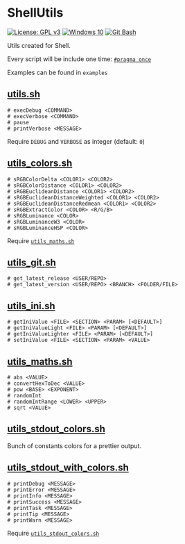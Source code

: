 # ShellUtils

[![License: GPL v3](https://img.shields.io/badge/License-GPLv3-blue.svg?logo=gnu)](https://www.gnu.org/licenses/gpl-3.0)
[![Windows 10](https://img.shields.io/badge/Windows-10-blue?logo=Windows)](https://www.microsoft.com/)
[![Git Bash](https://img.shields.io/badge/Git%20Bash-git--bash.exe-orange?logo=GitHub)](https://desktop.github.com/)

Utils created for Shell.

Every script will be include one time: [`#pragma once`](https://stackoverflow.com/a/58510109/7295428)

Examples can be found in `examples`

## [utils.sh](./utils/utils.sh)

```shell
# execDebug <COMMAND>
# execVerbose <COMMAND>
# pause
# printVerbose <MESSAGE>
```

Require `DEBUG` and `VERBOSE` as integer (default: `0`)

## [utils_colors.sh](./utils/utils_colors.sh)

```shell
# sRGBColorDelta <COLOR1> <COLOR2>
# sRGBColorDistance <COLOR1> <COLOR2>
# sRGBEuclideanDistance <COLOR1> <COLOR2>
# sRGBEuclideanDistanceWeighted <COLOR1> <COLOR2>
# sRGBEuclideanDistanceRedmean <COLOR1> <COLOR2>
# sRGBExtractColor <COLOR> <R/G/B>
# sRGBLuminance <COLOR>
# sRGBLuminanceW3 <COLOR>
# sRGBLuminanceHSP <COLOR>
```

Require [`utils_maths.sh`](./utils/utils_maths.sh)

## [utils_git.sh](./utils/utils_git.sh)

```shell
# get_latest_release <USER/REPO>
# get_latest_version <USER/REPO> <BRANCH> <FOLDER/FILE>
```

## [utils_ini.sh](./utils/utils_ini.sh)

```shell
# getIniValue <FILE> <SECTION> <PARAM> [<DEFAULT>]
# getIniValueLight <FILE> <PARAM> [<DEFAULT>]
# getIniValueLighter <FILE> <PARAM> [<DEFAULT>]
# setIniValue <FILE> <SECTION> <PARAM> <VALUE>
```

## [utils_maths.sh](./utils/utils_maths.sh)

```shell
# abs <VALUE>
# convertHexToDec <VALUE>
# pow <BASE> <EXPONENT>
# randomInt
# randomIntRange <LOWER> <UPPER>
# sqrt <VALUE>
```

## [utils_stdout_colors.sh](./utils/utils_stdout_colors.sh)

Bunch of constants colors for a prettier output.

## [utils_stdout_with_colors.sh](./utils/utils_stdout_with_colors.sh)

```shell
# printDebug <MESSAGE>
# printError <MESSAGE>
# printInfo <MESSAGE>
# printSuccess <MESSAGE>
# printTask <MESSAGE>
# printTip <MESSAGE>
# printWarn <MESSAGE>
```

Require [`utils_stdout_colors.sh`](./utils/utils_stdout_colors.sh)
